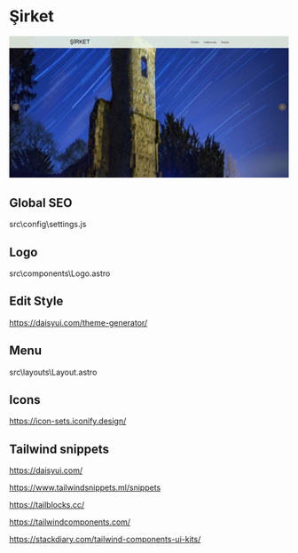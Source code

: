 # Şirket

![template](./Screenshot.jpg)

## Global SEO

src\config\settings.js

## Logo

src\components\Logo.astro

## Edit Style

<https://daisyui.com/theme-generator/>

## Menu

src\layouts\Layout.astro

## Icons

<https://icon-sets.iconify.design/>

## Tailwind snippets

<https://daisyui.com/>

<https://www.tailwindsnippets.ml/snippets>

<https://tailblocks.cc/>

<https://tailwindcomponents.com/>

<https://stackdiary.com/tailwind-components-ui-kits/>
